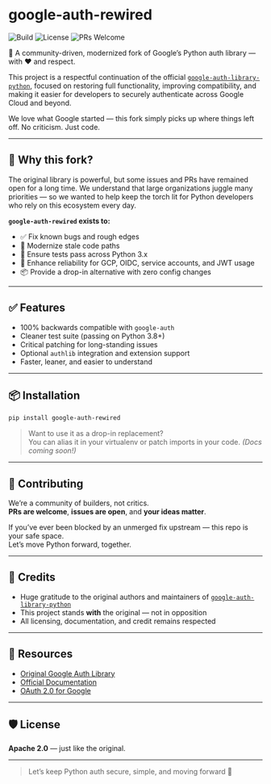 # google-auth-rewired
![Build](https://img.shields.io/badge/build-passing-brightgreen)
![License](https://img.shields.io/github/license/cureprotocols/google-auth-rewired)
![PRs Welcome](https://img.shields.io/badge/PRs-welcome-brightgreen.svg)




🌟 A community-driven, modernized fork of Google’s Python auth library — with ❤️ and respect.

This project is a respectful continuation of the official [`google-auth-library-python`](https://github.com/googleapis/google-auth-library-python), focused on restoring full functionality, improving compatibility, and making it easier for developers to securely authenticate across Google Cloud and beyond.

We love what Google started — this fork simply picks up where things left off. No criticism. Just code.

---

## 🔧 Why this fork?

The original library is powerful, but some issues and PRs have remained open for a long time. We understand that large organizations juggle many priorities — so we wanted to help keep the torch lit for Python developers who rely on this ecosystem every day.

**`google-auth-rewired` exists to:**

- ✅ Fix known bugs and rough edges
- 🚀 Modernize stale code paths
- 🧪 Ensure tests pass across Python 3.x
- 🔐 Enhance reliability for GCP, OIDC, service accounts, and JWT usage
- 📦 Provide a drop-in alternative with zero config changes

---

## ✅ Features

- 100% backwards compatible with `google-auth`
- Cleaner test suite (passing on Python 3.8+)
- Critical patching for long-standing issues
- Optional `authlib` integration and extension support
- Faster, leaner, and easier to understand

---

## 📦 Installation

```bash
pip install google-auth-rewired
```

> Want to use it as a drop-in replacement?  
> You can alias it in your virtualenv or patch imports in your code. *(Docs coming soon!)*

---

## 🤝 Contributing

We’re a community of builders, not critics.  
**PRs are welcome**, **issues are open**, and **your ideas matter**.

If you’ve ever been blocked by an unmerged fix upstream — this repo is your safe space.  
Let’s move Python forward, together.

---

## 🙏 Credits

- Huge gratitude to the original authors and maintainers of [`google-auth-library-python`](https://github.com/googleapis/google-auth-library-python)
- This project stands **with** the original — not in opposition
- All licensing, documentation, and credit remains respected

---

## 🔗 Resources

- [Original Google Auth Library](https://github.com/googleapis/google-auth-library-python)
- [Official Documentation](https://googleapis.dev/python/google-auth/latest/)
- [OAuth 2.0 for Google](https://developers.google.com/identity/protocols/oauth2)

---

## 🛡️ License

**Apache 2.0** — just like the original.

---

> Let’s keep Python auth secure, simple, and moving forward 🚀
```
